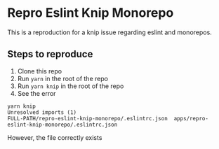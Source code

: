 # Repro Eslint Knip Monorepo


This is a reproduction for a knip issue regarding eslint and monorepos.

## Steps to reproduce

1. Clone this repo
2. Run `yarn` in the root of the repo
3. Run `yarn knip` in the root of the repo
4. See the error

```
yarn knip
Unresolved imports (1)
FULL-PATH/repro-eslint-knip-monorepo/.eslintrc.json  apps/repro-eslint-knip-monorepo/.eslintrc.json
```

However, the file correctly exists